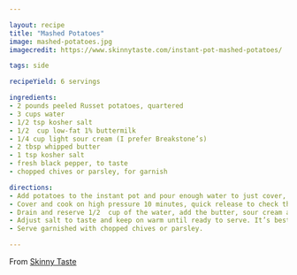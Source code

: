 ```yaml
---

layout: recipe
title: "Mashed Potatoes"
image: mashed-potatoes.jpg
imagecredit: https://www.skinnytaste.com/instant-pot-mashed-potatoes/

tags: side

recipeYield: 6 servings

ingredients:
- 2 pounds peeled Russet potatoes, quartered
- 3 cups water
- 1/2 tsp kosher salt
- 1/2  cup low-fat 1% buttermilk
- 1/4 cup light sour cream (I prefer Breakstone’s)
- 2 tbsp whipped butter
- 1 tsp kosher salt
- fresh black pepper, to taste
- chopped chives or parsley, for garnish

directions:
- Add potatoes to the instant pot and pour enough water to just cover, season with salt.
- Cover and cook on high pressure 10 minutes, quick release to check the potatoes are soft. They are done when a sharp knife can easily be inserted through the potato.
- Drain and reserve 1/2  cup of the water, add the butter, sour cream and buttermilk, salt and black pepper and mash with a potato masher.
- Adjust salt to taste and keep on warm until ready to serve. It’s best to eat right away, but if you’re eating them later and the potatoes get dry, add the reserved water to loosen them.
- Serve garnished with chopped chives or parsley.

---
```


From [Skinny Taste](https://www.skinnytaste.com/instant-pot-mashed-potatoes/)
